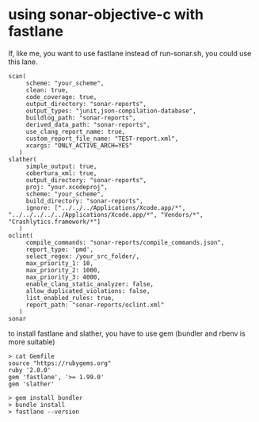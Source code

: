 # using sonar-objective-c with fastlane

If, like me, you want to use fastlane instead of run-sonar.sh, you could use this lane.

```
scan(
     scheme: "your_scheme",
     clean: true,
     code_coverage: true,
     output_directory: "sonar-reports",
     output_types: "junit,json-compilation-database",
     buildlog_path: "sonar-reports",
     derived_data_path: "sonar-reports",
     use_clang_report_name: true,
     custom_report_file_name: "TEST-report.xml",
     xcargs: "ONLY_ACTIVE_ARCH=YES"
   )
slather(
     simple_output: true,
     cobertura_xml: true,
     output_directory: "sonar-reports",
     proj: "your.xcodeproj",
     scheme: "your_scheme",
     build_directory: "sonar-reports",
     ignore: ["../../../Applications/Xcode.app/*", "../../../../../Applications/Xcode.app/*", "Vendors/*", "Crashlytics.framework/*"]
   )
oclint(
     compile_commands: "sonar-reports/compile_commands.json",
     report_type: 'pmd',
     select_regex: /your_src_folder/,
     max_priority_1: 10,
     max_priority_2: 1000,
     max_priority_3: 4000,
     enable_clang_static_analyzer: false,
     allow_duplicated_violations: false,
     list_enabled_rules: true,
     report_path: "sonar-reports/oclint.xml"
   )
sonar
```

to install fastlane and slather, you have to use gem (bundler and rbenv is more suitable)

```
> cat Gemfile
source "https://rubygems.org"
ruby '2.0.0'
gem 'fastlane', '>= 1.99.0'
gem 'slather'

> gem install bundler
> bundle install
> fastlane --version
```